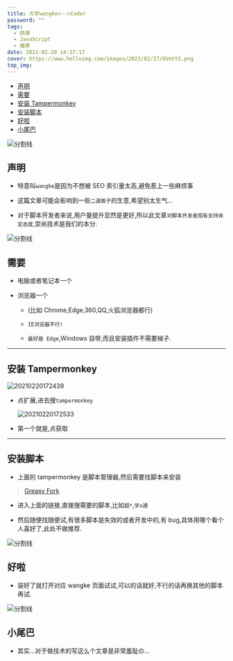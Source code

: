 ```yaml
---
title: 大学wangke<-->Coder
password: ""
tags:
  - 网课
  - JavaScript
  - 推荐
date: 2021-02-20 14:37:17
cover: https://www.helloimg.com/images/2022/02/27/GVmtt5.png
top_img:
---
```


<!--
 * @?: *********************************************************************
 * @Author: Weidows
 * @LastEditors: Weidows
 * @LastEditTime: 2021-03-21 17:10:39
 * @FilePath: \Weidowsd:\Game\Github\Blog-private\source\_posts\others\网课.md
 * @Description:
 * @!: *********************************************************************
-->

- [声明](#声明)
- [需要](#需要)
- [安装 Tampermonkey](#安装-tampermonkey)
- [安装脚本](#安装脚本)
- [好啦](#好啦)
- [小尾巴](#小尾巴)

<a>![分割线](https://cdn.jsdelivr.net/gh/Weidows/Images/img/divider.png)</a>

## 声明

- 特意叫`wangke`是因为不想被 SEO 索引量太高,避免惹上一些麻烦事

- 这篇文章可能会影响到一些`二道贩子`的生意,希望别太生气...

- 对于脚本开发者来说,用户量提升显然是更好,所以此文章`对脚本开发者抱有支持肯定态度`,崇尚技术是我们的本分.

<a>![分割线](https://cdn.jsdelivr.net/gh/Weidows/Images/img/divider.png)</a>

## 需要

- 电脑或者笔记本一个

- 浏览器一个

  - (比如 Chrome,Edge,360,QQ,火狐浏览器都行)

  - `IE浏览器不行!`

  - `最好是 Edge`,Windows 自带,而且安装插件不需要梯子.

---

## 安装 Tampermonkey

<img src="https://www.helloimg.com/images/2022/02/27/GVmEnR.png" alt="20210220172439" />

- 点扩展,进去搜`tampermonkey`

  <img src="https://www.helloimg.com/images/2022/02/27/GVm4v0.png" alt="20210220172533" />

- 第一个就是,点获取

---

## 安装脚本

- 上面的 tampermonkey 是脚本管理器,然后需要找脚本来安装

> [Greasy Fork](https://greasyfork.org/zh-CN)

- 进入上面的链接,直接搜需要的脚本,比如`超*`,`学x通`

- 然后随便找随便试,有很多脚本是失效的或者开发中的,有 bug,具体用哪个看个人喜好了,此处不做推荐.

<a>![分割线](https://cdn.jsdelivr.net/gh/Weidows/Images/img/divider.png)</a>

## 好啦

- 装好了就打开对应 wangke 页面试试,可以的话就好,不行的话再换其他的脚本再试.

<a>![分割线](https://cdn.jsdelivr.net/gh/Weidows/Images/img/divider.png)</a>

## 小尾巴

- 其实...对于做技术的写这么个文章是非常羞耻の...
